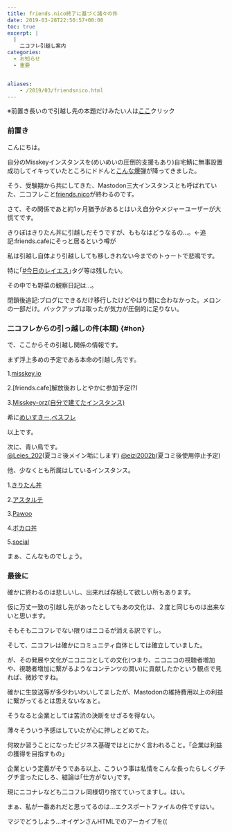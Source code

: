 ```yaml
---
title: friends.nico終了に基づく諸々の件
date: 2019-03-28T22:50:57+00:00
toc: true
excerpt: |
  |
    二コフレ引越し案内
categories:
  - お知らせ
  - 重要


aliases:
    - /2019/03/friendsnico.html
---
```

※前置き長いので引越し先の本題だけみたい人は<a href="#hon">ここ</a>クリック

### 前置き
こんにちは。  

自分のMisskeyインスタンスを(めいめいの圧倒的支援もあり)自宅鯖に無事設置成功してイキっていたところにドドんと[こんな爆弾](https://blog.nicovideo.jp/niconews/105071.html)が降ってきました。  

そう、受験期から共にしてきた、Mastodon三大インスタンスとも呼ばれていた、二コフレこと[friends.nico](https://friends.nico/)が終わるのです。  

さて、その関係であと約1ヶ月猶予があるとはいえ自分やメジャーユーザーが大慌てです。  

きりぼはきりたん丼に引越しだそうですが、ももなはどうなるの…。←追記:friends.cafeにそっと居るという噂が

私は引越し自体より引越ししても移しきれない今までのトゥートで悲鳴です。  

特に｢[#今日のレイエス](https://friends.nico/tags/%E4%BB%8A%E6%97%A5%E3%81%AE%E3%83%AC%E3%82%A4%E3%82%A8%E3%82%B9)｣タグ等は残したい。  

その中でも野菜の観察日記は...。 

閉鎖後追記:ブログにできるだけ移行したけどやはり間に合わなかった。メロンの一部だけ。バックアップは取ったが気力が圧倒的に足りない。

### 二コフレからの引っ越しの件(本題) {#hon}
で、ここからその引越し関係の情報です。  

まず浮上多めの予定である本命の引越し先です。

1.[misskey.io](https://misskey.io/@eizi2002)

2.[friends.cafe]解放後おしとやかに参加予定(?)

3.[Misskey-orz(自分で建てたインスタンス)](https://eizi2002.orz.hm/@eizi2002) 

希に[めいすきー](https://misskey.m544.net/@eizi2002/),[ベスフレ](https://best-friends.chat/@eizi2002)

以上です。  

次に、青い鳥です。  
[@Leies_202](https://twitter.com/Leies_202)(夏コミ後メイン垢にします)
[@eizi2002b](https://twitter.com/eizi2002b)(夏コミ後使用停止予定)  

他、少なくとも所属はしているインスタンス。

1.[きりたん丼](https://kiritan.work/@eizi2002)  

2.[アスタルテ](https://kirishima.cloud/@lei202)  

3.[Pawoo](https://pawoo.net/@eizi2002)  

4.[ボカロ丼](https://vocalodon.net/@eizi2002)  

5.[social](https://mastodon.social/@eizi2002)  

まぁ、こんなものでしょう。  

### 最後に
確かに終わるのは悲しいし、出来れば存続して欲しい所もあります。  

仮に万丈一致の引越し先があったとしてもあの文化は、２度と同じものは出来ないと思います。  

そもそも二コフレでない限りはニコるが消える訳ですし。  

そして、二コフレは確かにコミュニティ自体としては確立していました。  

が、その発展や文化がニコニコとしての文化(つまり、ニコニコの視聴者増加や、視聴者増加に繋がるようなコンテンツの潤い)に貢献したかという観点で見れば、微妙ですね。  

 確かに生放送等が多少わいわいしてましたが、Mastodonの維持費用以上の利益に繋がってるとは思えないなぁと。  

そうなると企業としては苦渋の決断をせざるを得ない。  

薄々そういう予感はしていたが心に押しとどめてた。  

何故か習うことになったビジネス基礎ではとにかく言われること。｢企業は利益の獲得を目指すもの｣  

企業という定義がそうである以上、こういう事は私情をこんな長ったらしくグチグチ言ったにしろ、結論は｢仕方がない｣です。  

現にニコナレなども二コフレ同様切り捨てていってますし。はい。  

まぁ、私が一番あれだと思ってるのは…エクスポートファイルの件ですはい。  

マジでどうしよう…オイゲンさんHTMLでのアーカイブを((